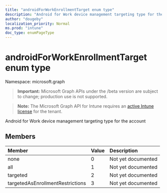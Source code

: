 ```yaml
---
title: "androidForWorkEnrollmentTarget enum type"
description: "Android for Work device management targeting type for the account"
author: "dougeby"
localization_priority: Normal
ms.prod: "intune"
doc_type: enumPageType
---
```


# androidForWorkEnrollmentTarget enum type

Namespace: microsoft.graph

> **Important:** Microsoft Graph APIs under the /beta version are subject to change; production use is not supported.

> **Note:** The Microsoft Graph API for Intune requires an [active Intune license](https://go.microsoft.com/fwlink/?linkid=839381) for the tenant.

Android for Work device management targeting type for the account

## Members
|Member|Value|Description|
|:---|:---|:---|
|none|0|Not yet documented|
|all|1|Not yet documented|
|targeted|2|Not yet documented|
|targetedAsEnrollmentRestrictions|3|Not yet documented|






